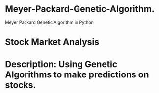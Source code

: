 # Meyer-Packard-Genetic-Algorithm.
Meyer Packard Genetic Algorithm in Python

# Stock Market Analysis
# Description: Using Genetic Algorithms to make predictions on stocks.



